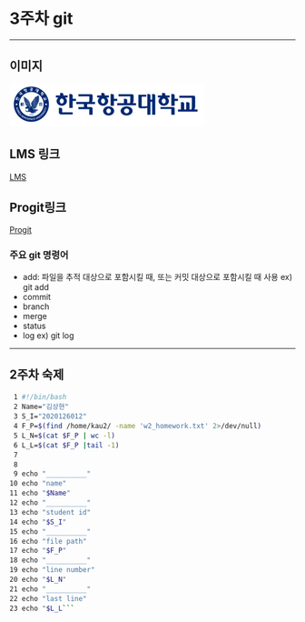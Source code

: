 # 3주차 git   
_____________________________________________

## 이미지   
![한국항공대학교](../img/kau/kau.png "한국항공대학교")




## LMS 링크   
[LMS](https://lms.kau.ac.kr/login.ph)   

## Progit링크   
[Progit](https://git-scm.com/book/ko/v2)   

### 주요 git 명령어
- add: 파일을 추적 대상으로 포함시킬 때, 또는 커밋 대상으로 포함시킬 때 사용 ex) git add   
- commit   
- branch   
- merge    
- status   
- log ex) git log   
______________________________________________

## 2주차 숙제   
```bash
 1 #!/bin/bash
 2 Name="김상현"
 3 S_I="2020126012"
 4 F_P=$(find /home/kau2/ -name 'w2_homework.txt' 2>/dev/null)
 5 L_N=$(cat $F_P | wc -l)
 6 L_L=$(cat $F_P |tail -1)
 7
 8
 9 echo "__________"
10 echo "name"
11 echo "$Name"
12 echo "__________"
13 echo "student id"
14 echo "$S_I"
15 echo "__________"
16 echo "file path"
17 echo "$F_P"
18 echo "__________"
19 echo "line number"
20 echo "$L_N"
21 echo "__________"
22 echo "last line"
23 echo "$L_L```
